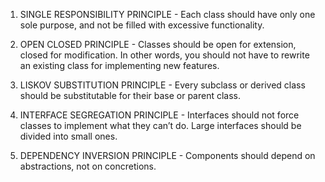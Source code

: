 1. SINGLE RESPONSIBILITY PRINCIPLE - Each class should have only one sole purpose, and not be filled with excessive functionality.

2. OPEN CLOSED PRINCIPLE - Classes should be open for extension, closed for modification. In other words, you should not have to rewrite an existing class for implementing new features.

3. LISKOV SUBSTITUTION PRINCIPLE - Every subclass or derived class should be substitutable for their base or parent class.

4. INTERFACE SEGREGATION PRINCIPLE - Interfaces should not force classes to implement what they can’t do. Large interfaces should be divided into small ones.

5. DEPENDENCY INVERSION PRINCIPLE - Components should depend on abstractions, not on concretions.